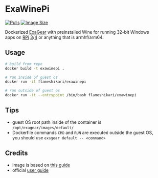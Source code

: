 # **ExaWinePi**
[![Pulls](https://img.shields.io/docker/pulls/flameshikari/exawinepi?style=flat)](https://hub.docker.com/r/flameshikari/exawinepi) [![Image Size](https://img.shields.io/docker/image-size/flameshikari/exawinepi/latest)](https://hub.docker.com/r/flameshikari/exawinepi)

Dockerized [ExaGear](http://elbrus-technologies.com) with preinstalled Wine for running 32-bit Windows apps on [RPi](https://www.raspberrypi.org) [3](https://www.raspberrypi.com/products/raspberry-pi-3-model-b-plus)/[4](https://www.raspberrypi.com/products/raspberry-pi-4-model-b) or anything that is armhf/arm64.

## Usage
```bash
# build from repo
docker build -t exawinepi .

# run inside of guest os
docker run -it flameshikari/exawinepi

# run outside of guest os
docker run -it --entrypoint /bin/bash flameshikari/exawinepi
```

## Tips
- guest OS root path inside of the container is `/opt/exagear/images/default/`
- Dockerfile commands `CMD` and `RUN` are executed outside the guest OS, you should use `exagear default -- <command>`


## Credits
- image is based on [this guide](https://insrt.uk/post/exagear-install)
- official [user guide](https://vdocuments.mx/embed/v1/eltechs-exagear-desktop-guide-12.html)
